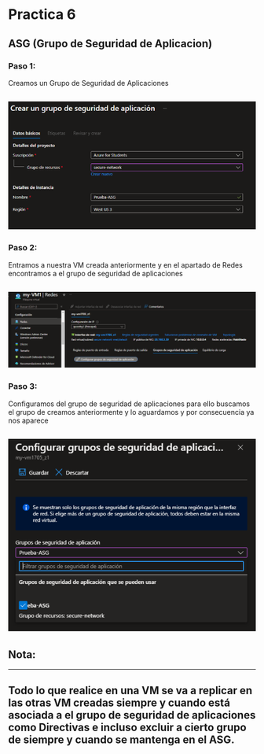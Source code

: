 # Practica 6
## ASG (Grupo de Seguridad de Aplicacion)
### Paso 1:
Creamos un Grupo de Seguridad de Aplicaciones

![Imagen 1](https://github.com/aldodanielle/Prac6_ASG/blob/main/Imgenes/P1.png)
-------------------------------------------------------------------------------
### Paso 2:
Entramos a nuestra VM creada anteriormente y en el apartado de Redes encontramos a el grupo de seguridad de aplicaciones

![Imagen 2](https://github.com/aldodanielle/Prac6_ASG/blob/main/Imgenes/P2.png)
-------------------------------------------------------------------------------
### Paso 3:
Configuramos del grupo de seguridad de aplicaciones para ello buscamos el grupo de creamos anteriormente y lo aguardamos y por consecuencia ya nos aparece 

![Imagen 3](https://github.com/aldodanielle/Prac6_ASG/blob/main/Imgenes/P3.png)
-------------------------------------------------------------------------------
## Nota:
------------------------------------------------------------------------------
Todo lo que realice en una VM se va a replicar en las otras VM creadas siempre y cuando está asociada a el grupo de seguridad de aplicaciones como Directivas e incluso excluir a cierto grupo de siempre y cuando se mantenga en el ASG.
-------------------------------------------------------------------------------

